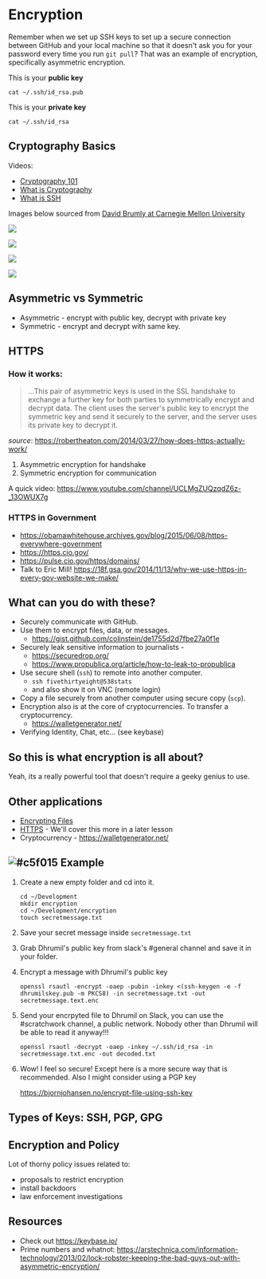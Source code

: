 # Encryption

Remember when we set up SSH keys to set up a secure connection between GitHub and your local machine so that it doesn't ask you for your password every time you run `git pull`? That was an example of encryption, specifically asymmetric encryption.


This is your **public key**

```
cat ~/.ssh/id_rsa.pub
```

This is your **private key**

```
cat ~/.ssh/id_rsa
```

## Cryptography Basics

Videos:

* [Cryptography 101](https://www.youtube.com/watch?v=fNC3jCCGJ0o)
* [What is Cryptography](https://www.youtube.com/watch?v=68Pqir_moqA)
* [What is SSH](https://www.youtube.com/watch?v=zlv9dI-9g1U)

Images below sourced from [David Brumly at Carnegie Mellon University](https://www.youtube.com/watch?v=fNC3jCCGJ0o)

![](https://www.evernote.com/shard/s150/sh/ceba42f8-128c-478b-b857-2b033294a4df/f70388b235260b5a/res/6eaede67-b674-4c28-9306-5b8414d849ae/skitch.png?resizeSmall&width=832)

![](https://www.evernote.com/shard/s150/sh/a5150f27-e630-48fb-8794-a1342cfe5076/0c664f25dd396804/res/51319142-13b1-45cd-af94-1cb7177b5bda/skitch.png?resizeSmall&width=832)

![](https://www.evernote.com/shard/s150/sh/d2a42614-b368-4536-ada4-f2f641832ec9/b13ba0462deb7322/res/bb33443a-bfe6-4002-b98a-d0aa87c73bf9/skitch.png?resizeSmall&width=832)

![](https://www.evernote.com/shard/s150/sh/5614e630-0ea0-4a55-ba14-cf679593fee6/99133c73ac3eca6f/res/30c2aa9c-6fe1-4fae-b8ff-d5b631209b99/skitch.png?resizeSmall&width=832)

## Asymmetric vs Symmetric

* Asymmetric - encrypt with public key, decrypt with private key
* Symmetric - encrypt and decrypt with same key.

## HTTPS

### How it works:

> ...This pair of asymmetric keys is used in the SSL handshake to exchange a further key for both parties to symmetrically encrypt and decrypt data. The client uses the server's public key to encrypt the symmetric key and send it securely to the server, and the server uses its private key to decrypt it.

*source*: https://robertheaton.com/2014/03/27/how-does-https-actually-work/

1. Asymmetric encryption for handshake
2. Symmetric encryption for communication

A quick video: https://www.youtube.com/channel/UCLMgZUQzqdZ6z-_13OWUX7g

### HTTPS in Government

* https://obamawhitehouse.archives.gov/blog/2015/06/08/https-everywhere-government
* https://https.cio.gov/
* https://pulse.cio.gov/https/domains/
* Talk to Eric Mill! https://18f.gsa.gov/2014/11/13/why-we-use-https-in-every-gov-website-we-make/

## What can you do with these?

* Securely communicate with GitHub.
* Use them to encrypt files, data, or messages.
	* https://gist.github.com/colinstein/de1755d2d7fbe27a0f1e
* Securely leak sensitive information to journalists - 
	* https://securedrop.org/
	* https://www.propublica.org/article/how-to-leak-to-propublica
* Use secure shell (`ssh`) to remote into another computer.
	* `ssh fivethirtyeight@538stats` 
	*  and also show it on VNC (remote login)
* Copy a file securely from another computer using secure  copy (`scp`).
* Encryption also is at the core of cryptocurrencies. To transfer a cryptocurrency.
	* https://walletgenerator.net/
* Verifying Identity, Chat, etc... (see keybase)

## So this is what encryption is all about?

Yeah, its a really powerful tool that doesn't require a geeky genius to use.

## Other applications

* [Encrypting Files](https://bjornjohansen.no/encrypt-file-using-ssh-key)
* [HTTPS](https://www.youtube.com/watch?v=w0QbnxKRD0w) - We'll cover this more in a later lesson
* Cryptocurrency - https://walletgenerator.net/

## ![#c5f015](https://placehold.it/15/c5f015/000000?text=+) Example

1. Create a new empty folder and cd into it.

	```
	cd ~/Development
	mkdir encryption
	cd ~/Development/encryption
	touch secretmessage.txt
	```
2. Save your secret message inside `secretmessage.txt`
	
3. Grab Dhrumil's public key from slack's #general channel and save it in your folder.

4. Encrypt a message with Dhrumil's public key

	```
	openssl rsautl -encrypt -oaep -pubin -inkey <(ssh-keygen -e -f dhrumilskey.pub -m PKCS8) -in secretmessage.txt -out secretmessage.text.enc
	```
5. Send your encrpyted file to Dhrumil on Slack, you can use the #scratchwork channel, a public network. Nobody other than Dhrumil will be able to read it anyway!!!

	```
	openssl rsautl -decrypt -oaep -inkey ~/.ssh/id_rsa -in secretmessage.txt.enc -out decoded.txt
	```
6. Wow! I feel so secure! Except here is a more secure way that is recommended. Also I might consider using a PGP key 
	
	https://bjornjohansen.no/encrypt-file-using-ssh-key

## Types of Keys: SSH, PGP, GPG


## Encryption and Policy

Lot of thorny policy issues related to:

- proposals to restrict encryption
- install backdoors
- law enforcement investigations

## Resources

* Check out https://keybase.io/
* Prime numbers and whatnot: https://arstechnica.com/information-technology/2013/02/lock-robster-keeping-the-bad-guys-out-with-asymmetric-encryption/
